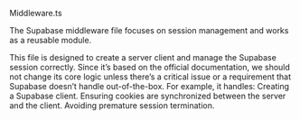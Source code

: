 Middleware.ts

The Supabase middleware file focuses on session management and works as a reusable module.

This file is designed to create a server client and manage the Supabase session correctly.
Since it’s based on the official documentation, we should not change its core logic unless there’s a critical issue or a requirement that Supabase doesn’t handle out-of-the-box.
For example, it handles:
Creating a Supabase client.
Ensuring cookies are synchronized between the server and the client.
Avoiding premature session termination.